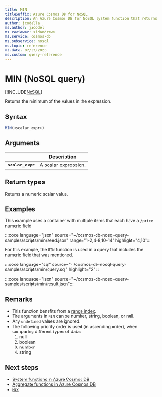 ```yaml
---
title: MIN
titleSuffix: Azure Cosmos DB for NoSQL
description: An Azure Cosmos DB for NoSQL system function that returns the minimum value.
author: jcodella
ms.author: jacodel
ms.reviewer: sidandrews
ms.service: cosmos-db
ms.subservice: nosql
ms.topic: reference
ms.date: 07/17/2023
ms.custom: query-reference
---
```


# MIN (NoSQL query)

[!INCLUDE[NoSQL](../../includes/appliesto-nosql.md)]

Returns the minimum of the values in the expression.
  
## Syntax
  
```sql
MIN(<scalar_expr>)  
```  
  
## Arguments

| | Description |
| --- | --- |
| **`scalar_expr`** | A scalar expression. |
  
## Return types
  
Returns a numeric scalar value. 
  
## Examples

This example uses a container with multiple items that each have a `/price` numeric field.
  
:::code language="json" source="~/cosmos-db-nosql-query-samples/scripts/min/seed.json" range="1-2,4-8,10-14" highlight="4,10":::

For this example, the `MIN` function is used in a query that includes the numeric field that was mentioned.

:::code language="sql" source="~/cosmos-db-nosql-query-samples/scripts/min/query.sql" highlight="2":::

:::code language="json" source="~/cosmos-db-nosql-query-samples/scripts/min/result.json":::

## Remarks

- This function benefits from a [range index](../../index-policy.md#includeexclude-strategy). 
- The arguments in `MIN` can be number, string, boolean, or null.
- Any `undefined` values are ignored.
- The following priority order is used (in ascending order), when comparing different types of data:
   1. null
   1. boolean
   1. number
   1. string

## Next steps

- [System functions in Azure Cosmos DB](system-functions.yml)
- [Aggregate functions in Azure Cosmos DB](aggregate-functions.md)
- [`MAX`](max.md)
